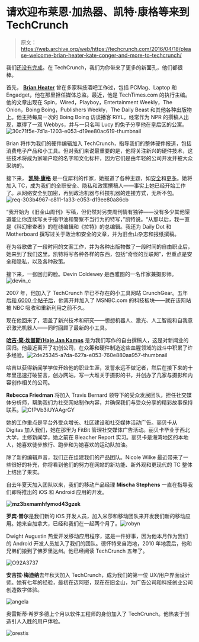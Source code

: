 # 请欢迎布莱恩·加热器、凯特·康格等来到 TechCrunch 

> 原文：<https://web.archive.org/web/https://techcrunch.com/2016/04/18/please-welcome-brian-heater-kate-conger-and-more-to-techcrunch/>

我们[还没有完成](https://web.archive.org/web/20221205150506/https://beta.techcrunch.com/2016/03/08/please-welcome-lora-kolodny-stefan-etienne-signe-brewster-and-kristen-hall-geisler-to-techcrunch/)。在 TechCrunch，我们为你带来了更多的新面孔，他们都很棒。

首先， **[Brian Heater](https://web.archive.org/web/20221205150506/https://twitter.com/bheater)** 曾在多家科技酒吧工作过，包括 PCMag、Laptop 和 Engadget，他在那里担任媒体总监。最近，他是 TechTimes.com 的执行主编。他的文章出现在 Spin，Wired，Playboy，Entertainment Weekly，The Onion，Boing Boing，Publishers Weekly，The Daily Beast 和其他各种出版物上。他主持每周一次的 Boing Boing 访谈播客 RiYL，经常作为 NPR 的撰稿人出现，赢得了一双 Webbys，并与一只名叫 Lucy 的兔子分享他在皇后区的公寓。![30c71f5e-7d1a-1203-e053-d19ee80ac619-thumbnail](img/876912b5df0c5eb1a22527feff70dff2.png)

Brian 将作为我们的硬件编辑加入 TechCrunch，指导我们的整体硬件报道，包括消费电子产品和小工具。但对我们来说最重要的是，他将关注新兴的硬件技术，这些技术将成为家喻户晓的名字和文化标杆，因为它们是由年轻的公司开发并被大众采纳的。

接下来， **[凯特·康格](https://web.archive.org/web/20221205150506/https://twitter.com/kateconger)** 是一位犀利的作家，她报道了各种主题，如[安全](https://web.archive.org/web/20221205150506/http://motherboard.vice.com/read/no-one-trusts-opm-not-to-get-hacked-again)和[更多](https://web.archive.org/web/20221205150506/http://www.sfweekly.com/sanfrancisco/ArticleArchives?author=2127123)。她将加入 TC，成为我们的全职安全、隐私和政策撰稿人——事实上她已经开始工作了。从网络安全到加密，再到政治机器与科技机器的连接方式，无所不包。![req-303b4967-c811-1a33-e053-d19ee80a86cb](img/7e763d1220686bac9589fb3a2aa55072.png)

“我开始为《旧金山周刊》写稿，但仍然对另类周刊情有独钟——没有多少其他渠道能让你连续写关于指甲油和警察不当行为的特写，”凯特说。“从那以后，我一直是《科幻审查者》的在线编辑和《拉特》的总编辑。我还为 Daily Dot 和 Motherboard 撰写过关于政治和安全的文章，并为旧金山杂志和报纸撰稿。

在为谷歌做了一段时间的文案工作，并为各种出版物做了一段时间的自由职业后，她来到了我们这里。凯特将写各种各样的东西，包括“奇怪的互联网”，但重点是安全和隐私，以及各种政策。

接下来，一张回归的脸。Devin Coldewey 是西雅图的一名作家兼摄影师。![devin_c](img/96205845e96d6b087293441ea892f4a6.png)

2007 年，他加入了 TechCrunch 早已不存在的小工具网站 CrunchGear。五年后[和 6000 个帖子后](https://web.archive.org/web/20221205150506/https://beta.techcrunch.com/author/devin-coldewey/)，他离开并加入了 MSNBC.com 的科技板块——就在该网站被 NBC 吸收和重新利用之前不久。

现在他回来了，涵盖了新兴技术和研究——想想机器人、激光、人工智能和自我意识激光机器人——同时回顾了最新的小工具。

**[哈吉·简·坎普斯(Haje Jan Kamps](https://web.archive.org/web/20221205150506/https://twitter.com/haje)** 是为我们写作的自由撰稿人，这是对新闻业的回归。他最近离开了初创公司，在众筹和硬件制造这些血腥领域的战斗中积累了许多经验。![2de25345-a7da-627a-e053-760e880aa957-thumbnail](img/d787f322b78eb96b35be46342665eb8e.png)

哈吉以获得新闻学学位开始他的职业生涯，发誓永远不做记者，然后在接下来的十年里迅速打破誓言，创办网站，写一大堆关于摄影的书，并创办了几家与摄影和内容创作相关的公司。

**Rebecca Friedman** 将加入 Travis Bernard 领导下的受众发展团队，担任社交媒体分析师，帮助我们为社交网站制作内容，并确保我们与受众分享的精彩故事保持联系。![CfPVb3iUYAAgrGY](img/ef2d417897feff8ca575d2e3523fb330.png)

她的工作重点是平台外受众增长、社区建设和社交媒体活动广告。丽贝卡从 Digitas 加入我们，她在那里为 FitBit 管理社交媒体广告活动。丽贝卡毕业于西北大学，主修新闻学，她之前在 Bleacher Report 实习。丽贝卡是海湾地区的本地人，她喜欢徒步旅行、跑步和为她喜欢的运动队加油。

除了新的编辑声音，我们正在组建我们的产品团队。Nicole Wilke 最近带来了一些很好的补充，你将看到他们的努力在网站的新功能、新外观和更现代的 TC 整体上结出了果实。

自去年夏天加入团队以来，我们的移动产品经理 **Mischa Stephens** 一直在指导我们即将推出的 iOS 和 Android 应用的开发。

**![mz3bxmamhfymod43gzek](img/5d63a62df63ec2eb9667d285ff908fa3.png)**

**罗宾·普尔**是我们新的 iOS 开发人员，加入米莎和移动团队来开发我们新的移动应用。她来自加拿大，已经和我们在一起两个月了。![robyn](img/56b7e849da432e0236bbc6b7bee9607f.png)

Dwight Augustin 热爱开发移动应用程序，这是一件好事，因为他本月作为我们的 Android 开发人员加入了我们的团队。德怀特来自海地，2010 年地震后，他和兄弟们搬到了佛罗里达州。他已经阅读 TechCrunch 五年了。

![O92A3737](img/a688d034fa2ff2c04a79da70cafbd2c1.png)

**安吉拉·梅迪纳**去年秋天加入 TechCrunch，成为我们的第一位 UX/用户界面设计师。她有七年的经验，最初在迈阿密，现在在旧金山，为广告公司和科技创业公司创造数字体验。

![angela](img/5522b9f3a60f00ec46fdf1a096e891e8.png)

奥雷斯蒂·希罗多德上个月以软件工程师的身份加入了 TechCrunch。他热衷于创造引人入胜的用户体验。

![orestis](img/4c6a4dfdacc941f4b94db4071958f33d.png)